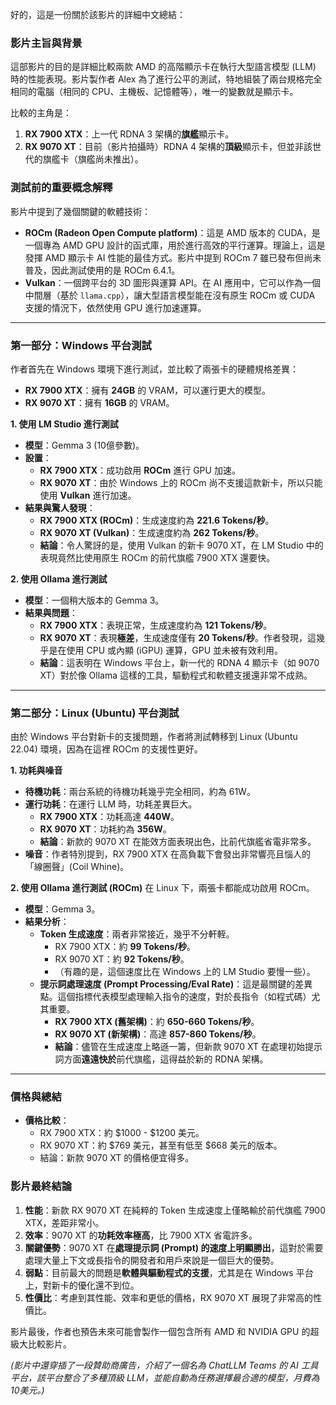 好的，這是一份關於該影片的詳細中文總結：

### **影片主旨與背景**

這部影片的目的是詳細比較兩款 AMD 的高階顯示卡在執行大型語言模型 (LLM) 時的性能表現。影片製作者 Alex 為了進行公平的測試，特地組裝了兩台規格完全相同的電腦（相同的 CPU、主機板、記憶體等），唯一的變數就是顯示卡。

比較的主角是：
1.  **RX 7900 XTX**：上一代 RDNA 3 架構的**旗艦**顯示卡。
2.  **RX 9070 XT**：目前（影片拍攝時）RDNA 4 架構的**頂級**顯示卡，但並非該世代的旗艦卡（旗艦尚未推出）。

### **測試前的重要概念解釋**

影片中提到了幾個關鍵的軟體技術：

*   **ROCm (Radeon Open Compute platform)**：這是 AMD 版本的 CUDA，是一個專為 AMD GPU 設計的函式庫，用於進行高效的平行運算。理論上，這是發揮 AMD 顯示卡 AI 性能的最佳方式。影片中提到 ROCm 7 雖已發布但尚未普及，因此測試使用的是 ROCm 6.4.1。
*   **Vulkan**：一個跨平台的 3D 圖形與運算 API。在 AI 應用中，它可以作為一個中間層（基於 `llama.cpp`），讓大型語言模型能在沒有原生 ROCm 或 CUDA 支援的情況下，依然使用 GPU 進行加速運算。

---

### **第一部分：Windows 平台測試**

作者首先在 Windows 環境下進行測試，並比較了兩張卡的硬體規格差異：
*   **RX 7900 XTX**：擁有 **24GB** 的 VRAM，可以運行更大的模型。
*   **RX 9070 XT**：擁有 **16GB** 的 VRAM。

**1. 使用 LM Studio 進行測試**
*   **模型**：Gemma 3 (10億參數)。
*   **設置**：
    *   **RX 7900 XTX**：成功啟用 **ROCm** 進行 GPU 加速。
    *   **RX 9070 XT**：由於 Windows 上的 ROCm 尚不支援這款新卡，所以只能使用 **Vulkan** 進行加速。
*   **結果與驚人發現**：
    *   **RX 7900 XTX (ROCm)**：生成速度約為 **221.6 Tokens/秒**。
    *   **RX 9070 XT (Vulkan)**：生成速度約為 **262 Tokens/秒**。
    *   **結論**：令人驚訝的是，使用 Vulkan 的新卡 9070 XT，在 LM Studio 中的表現竟然比使用原生 ROCm 的前代旗艦 7900 XTX 還要快。

**2. 使用 Ollama 進行測試**
*   **模型**：一個稍大版本的 Gemma 3。
*   **結果與問題**：
    *   **RX 7900 XTX**：表現正常，生成速度約為 **121 Tokens/秒**。
    *   **RX 9070 XT**：表現**極差**，生成速度僅有 **20 Tokens/秒**。作者發現，這幾乎是在使用 CPU 或內顯 (iGPU) 運算，GPU 並未被有效利用。
    *   **結論**：這表明在 Windows 平台上，新一代的 RDNA 4 顯示卡（如 9070 XT）對於像 Ollama 這樣的工具，驅動程式和軟體支援還非常不成熟。

---

### **第二部分：Linux (Ubuntu) 平台測試**

由於 Windows 平台對新卡的支援問題，作者將測試轉移到 Linux (Ubuntu 22.04) 環境，因為在這裡 ROCm 的支援性更好。

**1. 功耗與噪音**
*   **待機功耗**：兩台系統的待機功耗幾乎完全相同，約為 61W。
*   **運行功耗**：在運行 LLM 時，功耗差異巨大。
    *   **RX 7900 XTX**：功耗高達 **440W**。
    *   **RX 9070 XT**：功耗約為 **356W**。
    *   **結論**：新款的 9070 XT 在能效方面表現出色，比前代旗艦省電非常多。
*   **噪音**：作者特別提到，RX 7900 XTX 在高負載下會發出非常響亮且惱人的「線圈聲」(Coil Whine)。

**2. 使用 Ollama 進行測試 (ROCm)**
在 Linux 下，兩張卡都能成功啟用 ROCm。
*   **模型**：Gemma 3。
*   **結果分析**：
    *   **Token 生成速度**：兩者非常接近，幾乎不分軒輊。
        *   RX 7900 XTX：約 **99 Tokens/秒**。
        *   RX 9070 XT：約 **92 Tokens/秒**。
        *   （有趣的是，這個速度比在 Windows 上的 LM Studio 要慢一些）。
    *   **提示詞處理速度 (Prompt Processing/Eval Rate)**：這是最關鍵的差異點。這個指標代表模型處理輸入指令的速度，對於長指令（如程式碼）尤其重要。
        *   **RX 7900 XTX (舊架構)**：約 **650-660 Tokens/秒**。
        *   **RX 9070 XT (新架構)**：高達 **857-860 Tokens/秒**。
        *   **結論**：儘管在生成速度上略遜一籌，但新款 9070 XT 在處理初始提示詞方面**遠遠快於**前代旗艦，這得益於新的 RDNA 架構。

---

### **價格與總結**

*   **價格比較**：
    *   RX 7900 XTX：約 $1000 - $1200 美元。
    *   RX 9070 XT：約 $769 美元，甚至有低至 $668 美元的版本。
    *   結論：新款 9070 XT 的價格便宜得多。

### **影片最終結論**

1.  **性能**：新款 RX 9070 XT 在純粹的 Token 生成速度上僅略輸於前代旗艦 7900 XTX，差距非常小。
2.  **效率**：9070 XT 的**功耗效率極高**，比 7900 XTX 省電許多。
3.  **關鍵優勢**：9070 XT 在**處理提示詞 (Prompt) 的速度上明顯勝出**，這對於需要處理大量上下文或長指令的開發者和用戶來說是一個巨大的優勢。
4.  **弱點**：目前最大的問題是**軟體與驅動程式的支援**，尤其是在 Windows 平台上，對新卡的優化還不到位。
5.  **性價比**：考慮到其性能、效率和更低的價格，RX 9070 XT 展現了非常高的性價比。

影片最後，作者也預告未來可能會製作一個包含所有 AMD 和 NVIDIA GPU 的超級大比較影片。

*(影片中還穿插了一段贊助商廣告，介紹了一個名為 ChatLLM Teams 的 AI 工具平台，該平台整合了多種頂級 LLM，並能自動為任務選擇最合適的模型，月費為10美元。)*